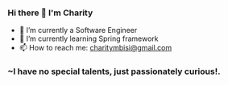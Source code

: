 
### Hi there 👋 I'm Charity

- 🔭 I’m currently a Software Engineer 
- 🌱 I’m currently learning Spring framework 
- 📫 How to reach me: charitymbisi@gmail.com
### ~I have no special talents, just passionately curious!.
